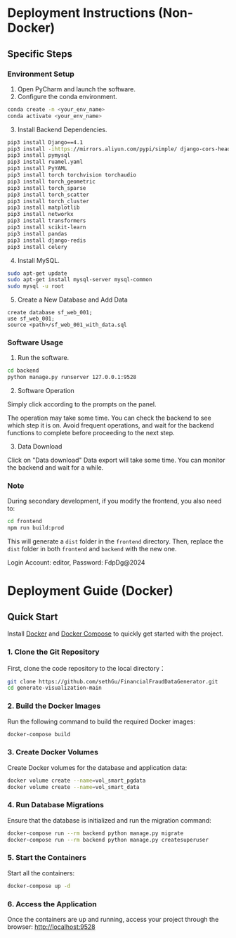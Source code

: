 # Deployment Instructions (Non-Docker)

## Specific Steps

### Environment Setup

1. Open PyCharm and launch the software.
2. Configure the conda environment.

```sh
conda create -n <your_env_name>
conda activate <your_env_name>
```

3. Install Backend Dependencies.

```sh
pip3 install Django==4.1
pip3 install -ihttps://mirrors.aliyun.com/pypi/simple/ django-cors-headers
pip3 install pymysql
pip3 install ruamel.yaml
pip3 install PyYAML
pip3 install torch torchvision torchaudio
pip3 install torch_geometric
pip3 install torch_sparse
pip3 install torch_scatter
pip3 install torch_cluster
pip3 install matplotlib
pip3 install networkx
pip3 install transformers
pip3 install scikit-learn
pip3 install pandas
pip3 install django-redis
pip3 install celery
```

4. Install MySQL.

```sh
sudo apt-get update
sudo apt-get install mysql-server mysql-common
sudo mysql -u root
```

5. Create a New Database and Add Data

```mysql
create database sf_web_001;
use sf_web_001;
source <path>/sf_web_001_with_data.sql
```



### Software Usage

1. Run the software.

```sh
cd backend
python manage.py runserver 127.0.0.1:9528
```

2. Software Operation

Simply click according to the prompts on the panel.

The operation may take some time. You can check the backend to see which step it is on. Avoid frequent operations, and wait for the backend functions to complete before proceeding to the next step.

3. Data Download

Click on "Data download" Data export will take some time. You can monitor the backend and wait for a while.



### Note

During secondary development, if you modify the frontend, you also need to:

```sh
cd frontend
npm run build:prod
```

This will generate a `dist` folder in the `frontend` directory. Then, replace the `dist` folder in both `frontend` and `backend` with the new one.



Login Account: editor, Password: FdpDg@2024



# Deployment Guide (Docker)

## Quick Start

 Install [Docker](https://www.docker.com/) and [Docker Compose](https://docs.docker.com/compose/install/) to quickly get started with the project.

### 1. Clone the Git Repository

First, clone the code repository to the local directory：

```bash
git clone https://github.com/sethGu/FinancialFraudDataGenerator.git
cd generate-visualization-main
```

### 2. Build the Docker Images

Run the following command to build the required Docker images:

```bash
docker-compose build
```

### 3. Create Docker Volumes

Create Docker volumes for the database and application data:

```bash
docker volume create --name=vol_smart_pgdata
docker volume create --name=vol_smart_data
```

### 4. Run Database Migrations

Ensure that the database is initialized and run the migration command:

```bash
docker-compose run --rm backend python manage.py migrate
docker-compose run --rm backend python manage.py createsuperuser
```

### 5. Start the Containers

Start all the containers:

```bash
docker-compose up -d
```

### 6. Access the Application

Once the containers are up and running, access your project through the browser: <http://localhost:9528>
